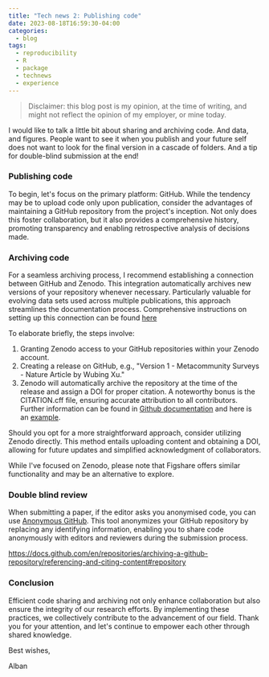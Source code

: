 ```yaml
---
title: "Tech news 2: Publishing code"
date: 2023-08-18T16:59:30-04:00
categories:
  - blog
tags:
  - reproducibility
  - R
  - package
  - technews
  - experience
---
```


> Disclaimer: this blog post is my opinion, at the time of writing, and might not reflect the opinion of my employer, or mine today.

I would like to talk a little bit about sharing and archiving code. And data, and figures. People want to see it when you publish and your future self does not want to look for the final version in a cascade of folders.
And a tip for double-blind submission at the end!

### Publishing code

To begin, let's focus on the primary platform: GitHub. While the tendency may be to upload code only upon publication, consider the advantages of maintaining a GitHub repository from the project's inception. Not only does this foster collaboration, but it also provides a comprehensive history, promoting transparency and enabling retrospective analysis of decisions made.

### Archiving code

For a seamless archiving process, I recommend establishing a connection between GitHub and Zenodo. This integration automatically archives new versions of your repository whenever necessary. Particularly valuable for evolving data sets used across multiple publications, this approach streamlines the documentation process. Comprehensive instructions on setting up this connection can be found [here][gh_zenodo]

To elaborate briefly, the steps involve:

1. Granting Zenodo access to your GitHub repositories within your Zenodo account.
2. Creating a release on GitHub, e.g., "Version 1 - Metacommunity Surveys - Nature Article by Wubing Xu."
3. Zenodo will automatically archive the repository at the time of the release and assign a DOI for proper citation.
A noteworthy bonus is the CITATION.cff file, ensuring accurate attribution to all contributors. Further information can be found in [Github documentation][gh_citation] and here is an [example][metacommunity_citation].

Should you opt for a more straightforward approach, consider utilizing Zenodo directly. This method entails uploading content and obtaining a DOI, allowing for future updates and simplified acknowledgment of collaborators.

While I've focused on Zenodo, please note that Figshare offers similar functionality and may be an alternative to explore.

### Double blind review

When submitting a paper, if the editor asks you anonymised code, you can use [Anonymous GitHub][gh_anonymous]. This tool anonymizes your GitHub repository by replacing any identifying information, enabling you to share code anonymously with editors and reviewers during the submission process.

<https://docs.github.com/en/repositories/archiving-a-github-repository/referencing-and-citing-content#repository>

### Conclusion

Efficient code sharing and archiving not only enhance collaboration but also ensure the integrity of our research efforts. By implementing these practices, we collectively contribute to the advancement of our field. Thank you for your attention, and let's continue to empower each other through shared knowledge.

Best wishes,

Alban

[gh_zenodo]:              https://docs.github.com/en/repositories/archiving-a-github-repository/referencing-and-citing-content#repository
[gh_citation]:            https://citation-file-format.github.io/
[metacommunity_citation]: https://github.com/chase-lab/metacommunity_surveys
[gh_anonymous]:           https://anonymous.4open.science/

